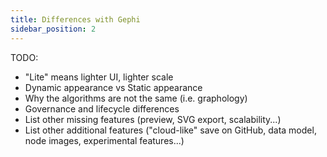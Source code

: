 ```yaml
---
title: Differences with Gephi
sidebar_position: 2
---
```


TODO:
- "Lite" means lighter UI, lighter scale
- Dynamic appearance vs Static appearance
- Why the algorithms are not the same (i.e. graphology)
- Governance and lifecycle differences
- List other missing features (preview, SVG export, scalability...)
- List other additional features ("cloud-like" save on GitHub, data model, node images, experimental features...)